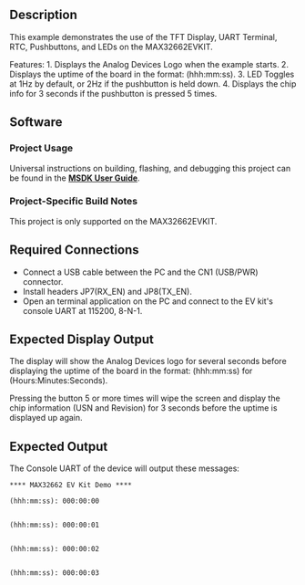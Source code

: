 ## Description

This example demonstrates the use of the TFT Display, UART Terminal, RTC, Pushbuttons, and LEDs on the MAX32662EVKIT.

Features:
	1. Displays the Analog Devices Logo when the example starts.
	2. Displays the uptime of the board in the format: (hhh:mm:ss).
	3. LED Toggles at 1Hz by default, or 2Hz if the pushbutton is held down.
	4. Displays the chip info for 3 seconds if the pushbutton is pressed 5 times.

## Software

### Project Usage

Universal instructions on building, flashing, and debugging this project can be found in the **[MSDK User Guide](https://analogdevicesinc.github.io/msdk/USERGUIDE/)**.

### Project-Specific Build Notes

This project is only supported on the MAX32662EVKIT.

## Required Connections
-   Connect a USB cable between the PC and the CN1 (USB/PWR) connector.
-   Install headers JP7(RX\_EN) and JP8(TX\_EN).
-   Open an terminal application on the PC and connect to the EV kit's console UART at 115200, 8-N-1.

## Expected Display Output

The display will show the Analog Devices logo for several seconds before displaying the uptime of the board in the format: (hhh:mm:ss) for (Hours:Minutes:Seconds).

Pressing the button 5 or more times will wipe the screen and display the chip information (USN and Revision) for 3 seconds before the uptime is displayed up again.

## Expected Output

The Console UART of the device will output these messages:

```
**** MAX32662 EV Kit Demo ****

(hhh:mm:ss): 000:00:00


(hhh:mm:ss): 000:00:01


(hhh:mm:ss): 000:00:02


(hhh:mm:ss): 000:00:03

```
